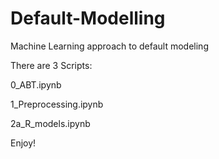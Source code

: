 # Default-Modelling
Machine Learning approach to default modeling

There are 3 Scripts:

0_ABT.ipynb

1_Preprocessing.ipynb

2a_R_models.ipynb


Enjoy!
